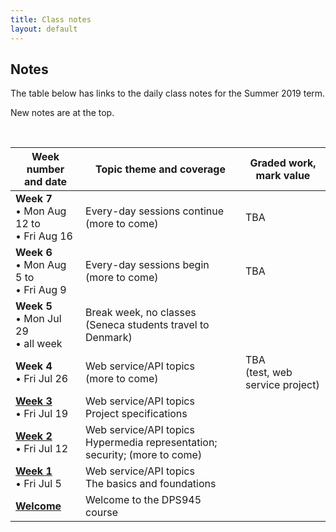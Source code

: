 ```yaml
---
title: Class notes
layout: default
---
```


## Notes

The table below has links to the daily class notes for the Summer 2019 term.  

New notes are at the top.

<br>

Week number<br>and date | Topic theme and coverage | Graded work, mark value
--- | --- | ---
**Week 7**<br>&bull; Mon Aug 12 to<br>&bull; Fri Aug 16 | Every-day sessions continue<br>(more to come) | TBA 
**Week 6**<br>&bull; Mon Aug 5 to<br>&bull; Fri Aug 9 | Every-day sessions begin<br>(more to come) | TBA
**Week 5**<br>&bull; Mon Jul 29<br>&bull; all week | Break week, no classes<br>(Seneca students travel to Denmark) | 
**Week 4**<br>&bull; Fri Jul 26<br> | Web service/API topics<br>(more to come) | TBA<br>(test, web service project)
**[Week 3](week03)**<br>&bull; Fri Jul 19<br> | Web service/API topics<br>Project specifications | 
**[Week 2](week02)**<br>&bull; Fri Jul 12<br> | Web service/API topics<br>Hypermedia representation; security; (more to come) |
**[Week 1](week01)**<br>&bull; Fri Jul 5<br> | Web service/API topics<br>The basics and foundations |
**[Welcome](welcome)** | Welcome to the DPS945 course |

<br>
